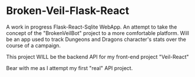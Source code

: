 # Broken-Veil-Flask-React
A work in progress Flask-React-Sqlite WebApp. An attempt to take the concept of the "BrokenVeilBot" project to a more comfortable platform. Will be an app used to track Dungeons and Dragons character's stats over the course of a campaign.

This project WILL be the backend API for my front-end project "Veil-React"

Bear with me as I attempt my first "real" API project. 
